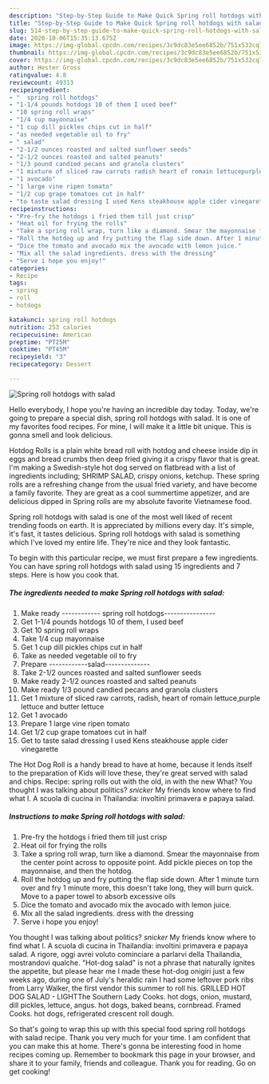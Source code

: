 ```yaml
---
description: "Step-by-Step Guide to Make Quick Spring roll hotdogs with salad"
title: "Step-by-Step Guide to Make Quick Spring roll hotdogs with salad"
slug: 514-step-by-step-guide-to-make-quick-spring-roll-hotdogs-with-salad
date: 2020-10-06T15:35:13.675Z
image: https://img-global.cpcdn.com/recipes/3c9dc83e5ee6852b/751x532cq70/spring-roll-hotdogs-with-salad-recipe-main-photo.jpg
thumbnail: https://img-global.cpcdn.com/recipes/3c9dc83e5ee6852b/751x532cq70/spring-roll-hotdogs-with-salad-recipe-main-photo.jpg
cover: https://img-global.cpcdn.com/recipes/3c9dc83e5ee6852b/751x532cq70/spring-roll-hotdogs-with-salad-recipe-main-photo.jpg
author: Hester Gross
ratingvalue: 4.8
reviewcount: 49313
recipeingredient:
- "  spring roll hotdogs"
- "1-1/4 pounds hotdogs 10 of them I used beef"
- "10 spring roll wraps"
- "1/4 cup mayonnaise"
- "1 cup dill pickles chips cut in half"
- "as needed vegetable oil to fry"
- " salad"
- "2-1/2 ounces roasted and salted sunflower seeds"
- "2-1/2 ounces roasted and salted peanuts"
- "1/3 pound candied pecans and granola clusters"
- "1 mixture of sliced raw carrots radish heart of romain lettucepurple lettuce and butter lettuce"
- "1 avocado"
- "1 large vine ripen tomato"
- "1/2 cup grape tomatoes cut in half"
- "to taste salad dressing I used Kens steakhouse apple cider vinegarette"
recipeinstructions:
- "Pre-fry the hotdogs i fried them till just crisp"
- "Heat oil for frying the rolls"
- "Take a spring roll wrap, turn like a diamond. Smear the mayonnaise from the center point across to opposite point. Add pickle pieces on top the mayonnaise, and then the hotdog."
- "Roll the hotdog up and fry putting the flap side down. After 1 minute turn over and fry 1 minute more, this doesn&#39;t take long, they will burn quick. Move to a paper towel to absorb excessive oils"
- "Dice the tomato and avocado mix the avocado with lemon juice."
- "Mix all the salad ingredients. dress with the dressing"
- "Serve i hope you enjoy!"
categories:
- Recipe
tags:
- spring
- roll
- hotdogs

katakunci: spring roll hotdogs 
nutrition: 253 calories
recipecuisine: American
preptime: "PT25M"
cooktime: "PT45M"
recipeyield: "3"
recipecategory: Dessert

---
```



![Spring roll hotdogs with salad](https://img-global.cpcdn.com/recipes/3c9dc83e5ee6852b/751x532cq70/spring-roll-hotdogs-with-salad-recipe-main-photo.jpg)

Hello everybody, I hope you're having an incredible day today. Today, we're going to prepare a special dish, spring roll hotdogs with salad. It is one of my favorites food recipes. For mine, I will make it a little bit unique. This is gonna smell and look delicious.

Hotdog Rolls is a plain white bread roll with hotdog and cheese inside dip in eggs and bread crumbs then deep fried giving it a crispy flavor that is great. I&#39;m making a Swedish-style hot dog served on flatbread with a list of ingredients including; SHRIMP SALAD, crispy onions, ketchup. These spring rolls are a refreshing change from the usual fried variety, and have become a family favorite. They are great as a cool summertime appetizer, and are delicious dipped in Spring rolls are my absolute favorite Vietnamese food.

Spring roll hotdogs with salad is one of the most well liked of recent trending foods on earth. It is appreciated by millions every day. It's simple, it's fast, it tastes delicious. Spring roll hotdogs with salad is something which I've loved my entire life. They're nice and they look fantastic.


To begin with this particular recipe, we must first prepare a few ingredients. You can have spring roll hotdogs with salad using 15 ingredients and 7 steps. Here is how you cook that.

<!--inarticleads1-->

##### The ingredients needed to make Spring roll hotdogs with salad:

1. Make ready  ------------ spring roll hotdogs----------------
1. Get 1-1/4 pounds hotdogs 10 of them, I used beef
1. Get 10 spring roll wraps
1. Take 1/4 cup mayonnaise
1. Get 1 cup dill pickles chips cut in half
1. Take as needed vegetable oil to fry
1. Prepare  ------------salad--------------
1. Take 2-1/2 ounces roasted and salted sunflower seeds
1. Make ready 2-1/2 ounces roasted and salted peanuts
1. Make ready 1/3 pound candied pecans and granola clusters
1. Get 1 mixture of sliced raw carrots, radish, heart of romain lettuce,purple lettuce and butter lettuce
1. Get 1 avocado
1. Prepare 1 large vine ripen tomato
1. Get 1/2 cup grape tomatoes cut in half
1. Get to taste salad dressing I used Kens steakhouse apple cider vinegarette


The Hot Dog Roll is a handy bread to have at home, because it lends itself to the preparation of Kids will love these, they&#39;re great served with salad and chips. Recipe: spring rolls out with the old, in with the new What? You thought I was talking about politics? *snicker* My friends know where to find what I. A scuola di cucina in Thailandia: involtini primavera e papaya salad. 

<!--inarticleads2-->

##### Instructions to make Spring roll hotdogs with salad:

1. Pre-fry the hotdogs i fried them till just crisp
1. Heat oil for frying the rolls
1. Take a spring roll wrap, turn like a diamond. Smear the mayonnaise from the center point across to opposite point. Add pickle pieces on top the mayonnaise, and then the hotdog.
1. Roll the hotdog up and fry putting the flap side down. After 1 minute turn over and fry 1 minute more, this doesn&#39;t take long, they will burn quick. Move to a paper towel to absorb excessive oils
1. Dice the tomato and avocado mix the avocado with lemon juice.
1. Mix all the salad ingredients. dress with the dressing
1. Serve i hope you enjoy!


You thought I was talking about politics? *snicker* My friends know where to find what I. A scuola di cucina in Thailandia: involtini primavera e papaya salad. A rigore, oggi avrei voluto cominciare a parlarvi della Thailandia, mostrandovi qualche. &#34;Hot-dog salad&#34; is not a phrase that naturally ignites the appetite, but please hear me I made these hot-dog onigiri just a few weeks ago, during one of July&#39;s heraldic rain I had some leftover pork ribs from Larry Walker, the first vendor this summer to roll his. GRILLED HOT DOG SALAD - LIGHTThe Southern Lady Cooks. hot dogs, onion, mustard, dill pickles, lettuce, angus. hot dogs, baked beans, cornbread. Framed Cooks. hot dogs, refrigerated crescent roll dough. 

So that's going to wrap this up with this special food spring roll hotdogs with salad recipe. Thank you very much for your time. I am confident that you can make this at home. There's gonna be interesting food in home recipes coming up. Remember to bookmark this page in your browser, and share it to your family, friends and colleague. Thank you for reading. Go on get cooking!
